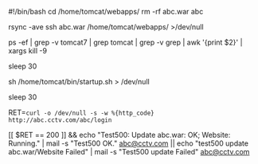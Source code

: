 #!/bin/bash
cd /home/tomcat/webapps/
rm -rf abc.war abc

rsync -ave ssh abc.war /home/tomcat/webapps/ >/dev/null

ps -ef | grep -v tomcat7 | grep tomcat | grep -v grep | awk '{print $2}' | xargs kill -9

sleep 30

sh /home/tomcat/bin/startup.sh  > /dev/null

sleep 30

RET=`curl -o /dev/null -s -w %{http_code} http://abc.cctv.com/abc/login`

[[ $RET == 200 ]] && echo "Test500: Update abc.war: OK;  Website: Running." | mail -s "Test500 OK." abc@cctv.com || echo "test500 update abc.war/Website Failed" | mail -s "Test500 update Failed" abc@cctv.com
